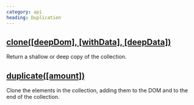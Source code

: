 ```yaml
--- 
category: api
heading: Duplication
---
```



## [clone(\[deepDom\], \[withData\], \[deepData\])](/api/clone/)

Return a shallow or deep copy of the collection.


## [duplicate(\[amount\])](/api/duplicate/)

Clone the elements in the collection, adding them to the DOM and to the end of the collection.